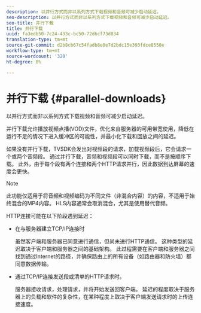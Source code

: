```yaml
---
description: 以并行方式而非以系列方式下载视频和音频可减少启动延迟。
seo-description: 以并行方式而非以系列方式下载视频和音频可减少启动延迟。
seo-title: 并行下载
title: 并行下载
uuid: fa3edb50-7c24-433c-bc50-72d6cf73d834
translation-type: tm+mt
source-git-commit: d2b8cb67c54fadb8e0e7d2bdc15e393fdce8550e
workflow-type: tm+mt
source-wordcount: '320'
ht-degree: 0%

---
```



# 并行下载 {#parallel-downloads}

以并行方式而非以系列方式下载视频和音频可减少启动延迟。

并行下载允许播放视频点播(VOD)文件，优化来自服务器的可用带宽使用，降低在运行不足的情况下进入缓冲区的可能性，并最小化下载和回放之间的延迟。

<!-- 

Removed as part of "no DASH use cases" for 2.5.1, May 31st, 2017 release.
<p>Parallel downloads allows DASH video-on-demand (VOD) files to be played, optimizes the available bandwidth usage from a server, lowers the probability of getting into buffer under-run situations, and minimizes the delay between download and playback. </p>

 -->

如果没有并行下载，TVSDK会发出对视频段的请求，加载视频段后，它会请求一个或两个音频段。 通过并行下载，音频和视频段可以同时下载，而不是按顺序下载。 此外，由于每个段有两个连接和两个HTTP请求并行，因此数据到达屏幕的速度会更快。

>[!NOTE]
>
>此功能仅适用于将音频和视频编码为不同文件（非混合内容）的内容，不适用于始终混合的MP4内容。 HLS内容通常会取消混合，尤其是使用替代音频。

<!-- 

See comment above (DASH use case removed).
`<note type="restriction">`
  This feature applies only to content where the audio and video are encoded into different files (unmuxed content) and does not apply to MP4 content, which is always muxed. Most DASH content is unmuxed, and HLS content is often unmuxed, especially with alternate audio. 
`</note>`

 -->

HTTP连接可能在以下阶段遇到延迟：

* 在与服务器建立TCP/IP连接时

   虽然客户端和服务器已同意进行通信，但尚未进行HTTP通信。 这种类型的延迟取决于客户端和服务器之间的基础架构。 此过程需要在客户端和服务器之间找到通过Internet的路径，并确保路由上的所有设备（如路由器和防火墙）都同意数据传输。
* 通过TCP/IP连接发送段或清单的HTTP请求时。

   服务器接收请求，处理请求，并将开始发送回客户端。 延迟的程度取决于服务器上的负载和软件的复杂性，在某种程度上取决于客户端发送请求时的上传连接速度。

